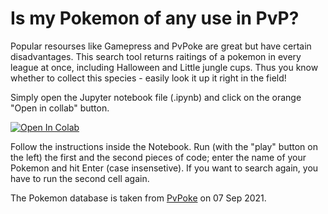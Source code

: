 # Is my Pokemon of any use in PvP?

Popular resourses like Gamepress and PvPoke are great but have certain disadvantages. This search tool returns raitings of a pokemon in every league at once, including Halloween and Little jungle cups. Thus you know whether to collect this species - easily look it up it right in the field!

Simply open the Jupyter notebook file (.ipynb) and click on the orange "Open in collab" button. 

[![Open In Colab](https://colab.research.google.com/assets/colab-badge.svg)](https://colab.research.google.com/github/krairy/pokemongo/blob/main/IsPokePvP.ipynb)

Follow the instructions inside the Notebook. Run (with the "play" button on the left) the first and the second pieces of code; enter the name of your Pokemon and hit Enter (case insensetive). 
If you want to search again, you have to run the second cell again. 

The Pokemon database is taken from [PvPoke](https://pvpoke.com/rankings/) on 07 Sep 2021. 
